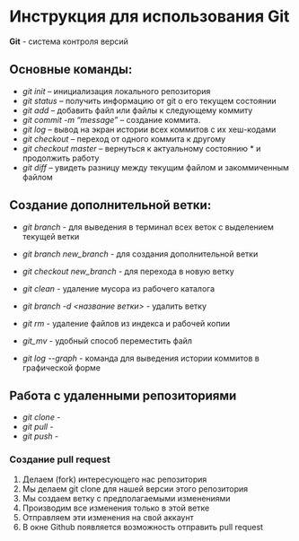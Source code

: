 # Инструкция для использования Git

**Git** - система контроля версий

## Основные команды:
* *git init* – инициализация локального репозитория
* *git status* – получить информацию от git о его текущем состоянии
* *git add* – добавить файл или файлы к следующему коммиту
* *git commit -m “message”* – создание коммита.
* *git log* – вывод на экран истории всех коммитов с их хеш-кодами
* *git checkout* – переход от одного коммита к другому
* *git checkout master* – вернуться к актуальному состоянию * и продолжить работу
* *git diff* – увидеть разницу между текущим файлом и закоммиченным файлом

## Создание дополнительной ветки:

* *git branch* - для выведения в терминал всех веток с выделением текущей ветки
* *git branch new_branch* - для создания дополнительной ветки
* *git checkout new_branch* - для перехода в новую ветку

* *git clean* - удаление мусора из рабочего каталога
* *git branch -d <название ветки>* - удалить ветку

* *git rm* - удаление файлов из индекса и рабочей копии
* *git_mv* - удобный способ переместить файл

* *git log --graph* - команда для выведения истории коммитов в графической форме

## Работа с удаленными репозиториями
* *git clone* - 
* *git pull* - 
* *git push* - 

### Создание pull request

1. Делаем (fork) интересующего нас репозитория
2. Мы делаем git clone для нашей версии этого репозитория
3. Мы создаем ветку с предполагаемыми изменениями
4. Производим все изменения только в этой ветке
5. Отправляем эти изменения на свой аккаунт
6. В окне Github появляется возможность отправить pull request
